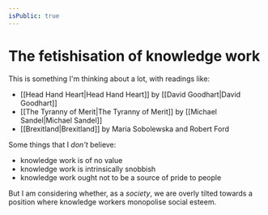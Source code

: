 ```yaml
---
isPublic: true
---
```


# The fetishisation of knowledge work

This is something I'm thinking about a lot, with readings like:
- [[Head Hand Heart|Head Hand Heart]] by [[David Goodhart|David Goodhart]]
- [[The Tyranny of Merit|The Tyranny of Merit]] by [[Michael Sandel|Michael Sandel]]
- [[Brexitland|Brexitland]] by Maria Sobolewska and Robert Ford

Some things that I *don't* believe:
- knowledge work is of no value
- knowledge work is intrinsically snobbish
- knowledge work ought not to be a source of pride to people

But I am considering whether, as a *society*, we are overly tilted towards a position where knowledge workers monopolise social esteem.
